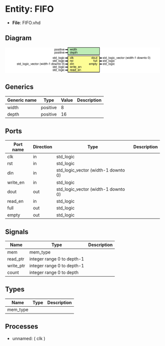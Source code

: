 # Entity: FIFO 

- **File**: FIFO.vhd
## Diagram

![Diagram](FIFO.svg "Diagram")
## Generics

| Generic name | Type     | Value | Description |
| ------------ | -------- | ----- | ----------- |
| width        | positive | 8     |             |
| depth        | positive | 16    |             |
## Ports

| Port name | Direction | Type                                | Description |
| --------- | --------- | ----------------------------------- | ----------- |
| clk       | in        | std_logic                           |             |
| rst       | in        | std_logic                           |             |
| din       | in        | std_logic_vector (width-1 downto 0) |             |
| write_en  | in        | std_logic                           |             |
| dout      | out       | std_logic_vector (width-1 downto 0) |             |
| read_en   | in        | std_logic                           |             |
| full      | out       | std_logic                           |             |
| empty     | out       | std_logic                           |             |
## Signals

| Name      | Type                       | Description |
| --------- | -------------------------- | ----------- |
| mem       | mem_type                   |             |
| read_ptr  | integer range 0 to depth-1 |             |
| write_ptr | integer range 0 to depth-1 |             |
| count     | integer range 0 to depth   |             |
## Types

| Name     | Type | Description |
| -------- | ---- | ----------- |
| mem_type |      |             |
## Processes
- unnamed: ( clk )
